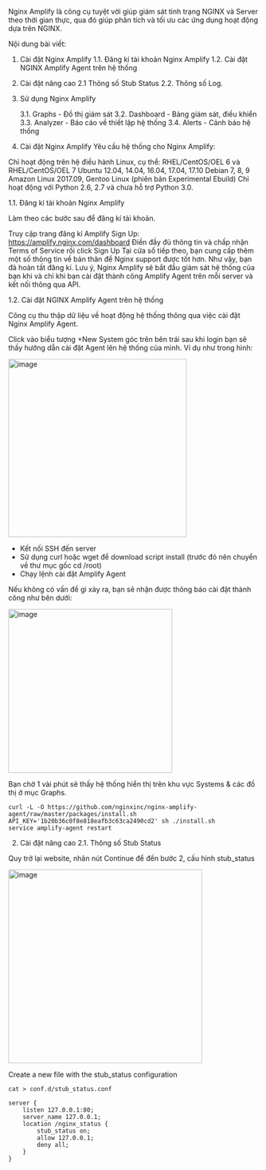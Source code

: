 Nginx Amplify là công cụ tuyệt vời giúp giám sát tình trạng NGINX và Server theo thời gian thực, qua đó giúp phân tích và tối ưu các ứng dụng hoạt động dựa trên NGINX.

Nội dung bài viết:

1. Cài đặt Nginx Amplify
   	1.1. Đăng kí tài khoản Nginx Amplify
   	1.2. Cài đặt NGINX Amplify Agent trên hệ thống

2. Cài đặt nâng cao
	2.1 Thông số Stub Status
	2.2. Thông số Log.

3. Sử dụng Nginx Amplify

	3.1. Graphs - Đồ thị giám sát
	3.2. Dashboard - Bảng giám sát, điều khiển
	3.3. Analyzer - Báo cáo về thiết lập hệ thống
	3.4. Alerts - Cảnh báo hệ thống

1. Cài đặt Nginx Amplify
Yêu cầu hệ thống cho Nginx Amplify:

Chỉ hoạt động trên hệ điều hành Linux, cụ thể:
RHEL/CentOS/OEL 6 và RHEL/CentOS/OEL 7
Ubuntu 12.04, 14.04, 16.04, 17.04, 17.10
Debian 7, 8, 9
Amazon Linux 2017.09, Gentoo Linux (phiên bản Experimental Ebuild)
Chỉ hoạt động với Python 2.6, 2.7 và chưa hỗ trợ Python 3.0.

1.1. Đăng kí tài khoản Nginx Amplify

Làm theo các bước sau để đăng kí tài khoản.

Truy cập trang đăng kí Amplify Sign Up: https://amplify.nginx.com/dashboard
Điền đầy đủ thông tin và chấp nhận Terms of Service rồi click Sign Up
Tại cửa sổ tiếp theo, bạn cung cấp thêm một số thông tin về bản thân để Nginx support được tốt hơn.
Như vậy, bạn đã hoàn tất đăng kí. Lưu ý, Nginx Amplify sẽ bắt đầu giám sát hệ thống của bạn khi và chỉ khi bạn cài đặt thành công Amplify Agent trên mỗi server và kết nối thông qua API.

1.2. Cài đặt NGINX Amplify Agent trên hệ thống

Công cụ thu thập dữ liệu về hoạt động hệ thống thông qua việc cài đặt Nginx Amplify Agent.

Click vào biểu tượng +New System góc trên bên trái sau khi login bạn sẽ thấy hướng dẫn cài đặt Agent lên hệ thống của mình. Ví dụ như trong hình:

<img width="358" alt="image" src="https://github.com/anhln12/nginx/assets/18412583/f441c000-57a7-45f9-92ba-92f5b3ce51ed">

- Kết nối SSH đến server
- Sử dụng curl hoặc wget để download script install (trước đó nên chuyển về thư mục gốc cd /root)
- Chạy lệnh cài đặt Amplify Agent

Nếu không có vấn đề gì xảy ra, bạn sẽ nhận được thông báo cài đặt thành công như bên dưới:

<img width="329" alt="image" src="https://github.com/anhln12/nginx/assets/18412583/f038dfb4-bcf4-4763-a162-bd0fa472333b">

Bạn chờ 1 vài phút sẽ thấy hệ thống hiển thị trên khu vực Systems & các đồ thị ở mục Graphs.

```
curl -L -O https://github.com/nginxinc/nginx-amplify-agent/raw/master/packages/install.sh
API_KEY='1b20b36c0f8e818eafb3c63ca2490cd2' sh ./install.sh
service amplify-agent restart
```
2. Cài đặt nâng cao
2.1. Thông số Stub Status

Quy trở lại website, nhân nút Continue để đến bước 2, cấu hình stub_status

<img width="389" alt="image" src="https://github.com/anhln12/nginx/assets/18412583/1443d109-7afe-4de8-9259-c193324a31de">


Create a new file with the stub_status configuration
```
cat > conf.d/stub_status.conf

server {
	listen 127.0.0.1:80;
	server_name 127.0.0.1;
	location /nginx_status {
		stub_status on;
		allow 127.0.0.1;
		deny all;
	}
}
```






